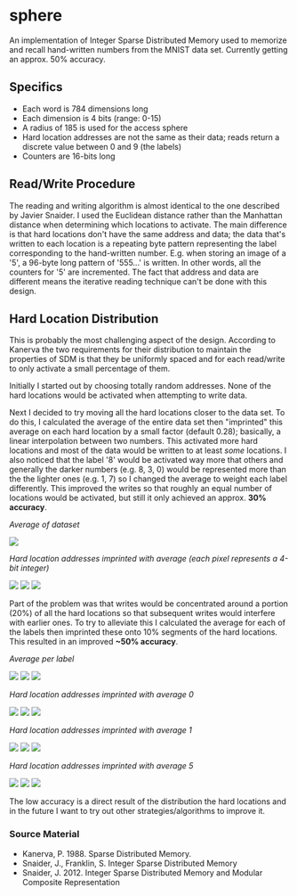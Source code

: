 # sphere
An implementation of Integer Sparse Distributed Memory used to memorize and recall hand-written numbers from the MNIST data set. Currently getting an approx. 50% accuracy.

## Specifics
- Each word is 784 dimensions long
- Each dimension is 4 bits (range: 0-15)
- A radius of 185 is used for the access sphere
- Hard location addresses are not the same as their data; reads return a discrete value between 0 and 9 (the labels)
- Counters are 16-bits long

## Read/Write Procedure
The reading and writing algorithm is almost identical to the one described by Javier Snaider. I used the Euclidean distance rather than the Manhattan distance when determining which locations to activate. The main difference is that hard locations don't have the same address and data; the data that's written to each location is a repeating byte pattern representing the label corresponding to the hand-written number. E.g. when storing an image of a '5', a 96-byte long pattern of '555...' is written. In other words, all the counters for '5' are incremented. The fact that address and data are different means the iterative reading technique can't be done with this design.

## Hard Location Distribution
This is probably the most challenging aspect of the design. According to Kanerva the two requirements for their distribution to maintain the properties of SDM is that they be uniformly spaced and for each read/write to only activate a small percentage of them.

Initially I started out by choosing totally random addresses. None of the hard locations would be activated when attempting to write data.

Next I decided to try moving all the hard locations closer to the data set. To do this, I calculated the average of the entire data set then "imprinted" this average on each hard location by a small factor (default 0.28); basically, a linear interpolation between two numbers. This activated more hard locations and most of the data would be written to at least _some_ locations. I also noticed that the label '8' would be activated way more  that others and generally the darker numbers (e.g. 8, 3, 0) would be represented more than the the lighter ones (e.g. 1, 7) so I changed the average to weight each label differently. This improved the writes so that roughly an equal number of locations would be activated, but still it only achieved an approx. **30% accuracy**.

_Average of dataset_

<img src="images/average.bmp"/>

_Hard location addresses  imprinted with average (each pixel represents a 4-bit integer)_

<img src="images/hl-unsegmented/HL-0.bmp"/> <img src="images/hl-unsegmented/HL-3.bmp"/> <img src="images/hl-unsegmented/HL-5.bmp"/>

Part of the problem was that writes would be concentrated around a portion (20%) of all the hard locations so that subsequent writes would interfere with earlier ones. To try to alleviate this I calculated the average for each of the labels then imprinted these onto 10% segments of the hard locations. This resulted in an improved **~50% accuracy**. 

_Average per label_

<img src="images/average-0.bmp"/> <img src="images/average-1.bmp"/> <img src="images/average-5.bmp"/>

_Hard location addresses imprinted with average 0_

<img src="images/hl-segmented/HL-0.bmp"/> <img src="images/hl-segmented/HL-1.bmp"/> <img src="images/hl-segmented/HL-2.bmp"/>

_Hard location addresses imprinted with average 1_

<img src="images/hl-segmented/HL-100.bmp"/> <img src="images/hl-segmented/HL-101.bmp"/> <img src="images/hl-segmented/HL-102.bmp"/>

_Hard location addresses imprinted with average 5_

<img src="images/hl-segmented/HL-500.bmp"/> <img src="images/hl-segmented/HL-501.bmp"/> <img src="images/hl-segmented/HL-502.bmp"/>

The low accuracy is a direct result of the distribution the hard locations and in the future I want to try out other strategies/algorithms to improve it.

### Source Material
- Kanerva, P. 1988. Sparse Distributed Memory.
- Snaider, J., Franklin, S. Integer Sparse Distributed Memory 
- Snaider, J. 2012. Integer Sparse Distributed Memory and Modular Composite Representation

